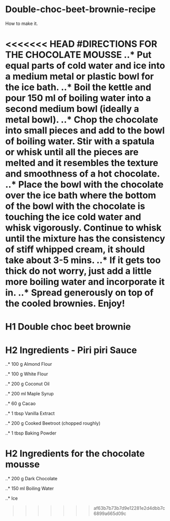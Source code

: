 # Double-choc-beet-brownie-recipe
How to make it. 

<<<<<<< HEAD
#DIRECTIONS FOR THE CHOCOLATE MOUSSE
..* Put equal parts of cold water and ice into a medium metal or plastic bowl for the ice bath.
..* Boil the kettle and pour 150 ml of boiling water into a second medium bowl (ideally a metal bowl).
..* Chop the chocolate into small pieces and add to the bowl of boiling water. Stir with a spatula or whisk until all the pieces are melted and it resembles the texture and smoothness of a hot chocolate.
..* Place the bowl with the chocolate over the ice bath where the bottom of the bowl with the chocolate is touching the ice cold water and whisk vigorously. Continue to whisk until the mixture has the consistency of stiff whipped cream, it should take about 3-5 mins.
..* If it gets too thick do not worry, just add a little more boiling water and incorporate it in.
..* Spread generously on top of the cooled brownies. Enjoy!
=======
# H1 Double choc beet brownie

# H2 Ingredients - Piri piri Sauce
 
..* 100 g Almond Flour
 
..* 100 g White Flour
 
..* 200 g Coconut Oil
 
..* 200 ml Maple Syrup
 
..* 60 g Cacao
 
..* 1 tbsp Vanilla Extract
 
..* 200 g Cooked Beetroot (chopped roughly)
 
..* 1 tbsp Baking Powder

# H2 Ingredients for the chocolate mousse
 
..* 200 g Dark Chocolate
 
..* 150 ml Boiling Water
 
..* Ice
>>>>>>> af63b7b73b7d9e12281e2d4dbb7c6899a665d09c

